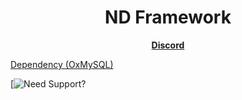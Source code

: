 <h1 align='center'>ND Framework</h1>
<p align='center'><b><a href="discord.gg/nc82d8zvjm">Discord</a></b>

[Dependency (OxMySQL)](https://forum.cfx.re/t/standalone-oxmysql-lightweight-mysql-wrapper/4755120?u=andyyy7666)

[![Need Support?](https://user-images.githubusercontent.com/86536434/147299047-73691b78-2690-4786-b58b-27d24e48a0d2.png)

</p>

